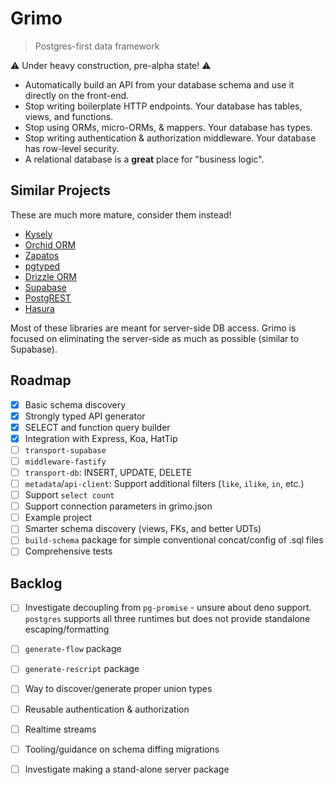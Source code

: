 # Grimo

> Postgres-first data framework

⚠️ Under heavy construction, pre-alpha state! ⚠️

- Automatically build an API from your database schema and use it directly on the front-end.
- Stop writing boilerplate HTTP endpoints. Your database has tables, views, and functions.
- Stop using ORMs, micro-ORMs, & mappers. Your database has types.
- Stop writing authentication & authorization middleware. Your database has row-level security.
- A relational database is a **great** place for "business logic".

## Similar Projects

These are much more mature, consider them instead!

- [Kysely](https://github.com/koskimas/kysely)
- [Orchid ORM](https://orchid-orm.netlify.app)
- [Zapatos](https://jawj.github.io/zapatos/)
- [pgtyped](https://github.com/adelsz/pgtyped)
- [Drizzle ORM](https://github.com/drizzle-team/drizzle-orm)
- [Supabase](https://postgrest.org/en/stable/)
- [PostgREST](https://postgrest.org/en/stable/)
- [Hasura](https://hasura.io)

Most of these libraries are meant for server-side DB access. Grimo is focused on eliminating the server-side as much as possible (similar to Supabase).

## Roadmap

- [x] Basic schema discovery
- [x] Strongly typed API generator
- [x] SELECT and function query builder
- [x] Integration with Express, Koa, HatTip
- [ ] `transport-supabase`
- [ ] `middleware-fastify`
- [ ] `transport-db`: INSERT, UPDATE, DELETE
- [ ] `metadata`/`api-client`: Support additional filters (`like`, `ilike`, `in`, etc.)
- [ ] Support `select count`
- [ ] Support connection parameters in grimo.json
- [ ] Example project
- [ ] Smarter schema discovery (views, FKs, and better UDTs)
- [ ] `build-schema` package for simple conventional concat/config of .sql files
- [ ] Comprehensive tests

## Backlog

- [ ] Investigate decoupling from `pg-promise` - unsure about deno support. `postgres` supports all three runtimes but does not provide standalone escaping/formatting
- [ ] `generate-flow` package
- [ ] `generate-rescript` package
- [ ] Way to discover/generate proper union types
- [ ] Reusable authentication & authorization
- [ ] Realtime streams
- [ ] Tooling/guidance on schema diffing migrations
- [ ] Investigate making a stand-alone server package

